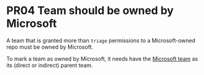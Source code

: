 # PR04 Team should be owned by Microsoft

A team that is granted more than `triage` permissions to a Microsoft-owned repo
must be owned by Microsoft.

To mark a team as owned by Microsoft, it needs have the [Microsoft team] as its
(direct or indirect) parent team.

[Microsoft team]: https://github.com/orgs/dotnet/teams/microsoft
